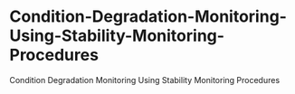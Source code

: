 # Condition-Degradation-Monitoring-Using-Stability-Monitoring-Procedures
Condition Degradation Monitoring Using Stability Monitoring Procedures
